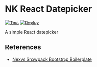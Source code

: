 # NK React Datepicker

[![Test](https://github.com/nataliekapitonova/nk_datepicker/actions/workflows/test.yml/badge.svg)](https://github.com/nexys-system/boilerplate_snowpack_bootstrap/actions/workflows/test.yml)
[![Deploy](https://github.com/nataliekapitonova/nk_datepicke/actions/workflows/deploy.yml/badge.svg)](https://github.com/nexys-system/boilerplate_snowpack_bootstrap/actions/workflows/deploy.yml)

A simple React datepicker

## References

- [Nexys Snowpack Bootstrap Boilerplate](https://github.com/nexys-system/boilerplate_snowpack_bootstrap)
